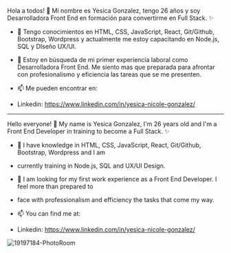 Hola a todos! 👋
Mi nombre es Yesica Gonzalez, tengo 26 años y soy Desarrolladora Front End en formación para convertirme en Full Stack. ✨

- 🌱 Tengo conocimientos en HTML, CSS, JavaScript, React, Git/Github, Bootstrap, Wordpress 
  y actualmente me estoy capacitando en Node.js, SQL y DIseño UX/UI.
- 💬 Estoy en búsqueda de mi primer experiencia laboral como Desarrolladora Front End. Me siento mas que preparada 
  para afrontar con profesionalismo y eficiencia las tareas que se me presenten.
  
- 📫 Me pueden encontrar en:
- Linkedin: https://www.linkedin.com/in/yesica-nicole-gonzalez/
---------------------------------------------------------------------------------------

Hello everyone! 👋 
My name is Yesica Gonzalez, I'm 26 years old and I'm a Front End Developer in training to become a Full Stack. ✨

- 🌱 I have knowledge in HTML, CSS, JavaScript, React, Git/Github, Bootstrap, Wordpress and I am 
- currently training in Node.js, SQL and UX/UI Design.
- 💬 I am looking for my first work experience as a Front End Developer. I feel more than prepared to 
- face with professionalism and efficiency the tasks that come my way.

- 📫 You can find me at:
- Linkedin: https://www.linkedin.com/in/yesica-nicole-gonzalez/

![19197184-PhotoRoom](https://user-images.githubusercontent.com/99261724/164913287-dae84151-c7f4-43a8-900f-a111b156c293.png)


